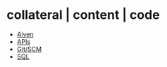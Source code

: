 # collateral | content | code
 - [Aiven](https://github.com/curious-jen/reference/tree/main/aiven)
 - [APIs](https://github.com/curious-jen/reference/tree/main/API)
 - [Git/SCM](https://github.com/curious-jen/reference/tree/main/git)
 - [SQL](https://github.com/curious-jen/reference/tree/main/SQL)
